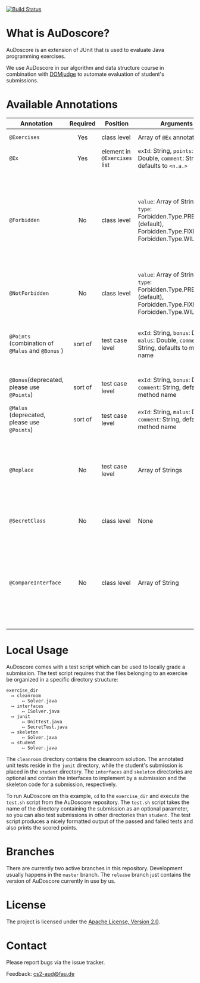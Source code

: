 [![Build Status](https://travis-ci.org/FAU-Inf2/AuDoscore.svg?branch=master)](https://travis-ci.org/FAU-Inf2/AuDoscore)

What is AuDoscore?
=======
AuDoscore is an extension of JUnit that is used to evaluate Java programming exercises.

We use AuDoscore in our algorithm and data structure course in combination with
[DOMjudge](http://www.domjudge.org) to automate evaluation of student's
submissions.

Available Annotations
=======

| Annotation | Required | Position | Arguments | Semantics |
|------------|:--------:|----------|-----------|-----------|
| `@Exercises` | Yes    | class level | Array of `@Ex` annotations | contains a list of `@Ex` annotations; see `@Ex` |
| `@Ex` | Yes | element in `@Exercises` list | `exId`: String, `points`: Double, `comment`: String, defaults to `<n.a.>` | for every (sub)exercise, create an `@Ex` annotation with unique `exID` |
| `@Forbidden` | No | class level | `value`: Array of Strings, `type`: Forbidden.Type.PREFIX (default), Forbidden.Type.FIXED, or Forbidden.Type.WILDCARD | Arguments specify forbidden classes/methods/etc., depending on the `type`. PREFIX: Arguments are interpreted as prefix to forbidden elements. FIXED: Arguments are exactly the forbidden elements. WILDCARD: Like PREFIX but also supports wildcards. See also `@NotForbidden` |
| `@NotForbidden` | No | class level | `value`: Array of Strings, `type`: Forbidden.Type.PREFIX (default), Forbidden.Type.FIXED, or Forbidden.Type.WILDCARD | Arguments specify allowed classes/methods/etc., these take precedence over `@Forbidden`; see also `@Forbidden` |
| `@Points` (combination of `@Malus` and `@Bonus` ) | sort of | test case level | `exId`: String, `bonus`: Double, `malus`: Double, `comment`: String, defaults to method name | Student earns `bonus` / sum(`bonus`) * `Ex.points` points for passing this test case. Student looses `malus` / sum(`bonus`) * `Ex.points` points for *not* passing this test case |
| `@Bonus`(deprecated, please use `@Points`) | sort of | test case level | `exId`: String, `bonus`: Double, `comment`: String, defaults to method name | Student earns `bonus` / sum(`bonus`) * `Ex.points` points for passing this test case |
| `@Malus` (deprecated, please use `@Points`) | sort of | test case level | `exId`: String, `malus`: Double, `comment`: String, defaults to method name | Student looses `malus` / sum(`bonus`) * `Ex.points` points for *not* passing this test case |
| `@Replace` | No | test case level | Array of Strings | Strings refer to methods in the student's code. For this test case, all methods mentioned in the `@Replace` annotation will be replaced with their cleanroom counterparts. Note: `@Replace` can only be used in secret tests|
| `@SecretClass` | No | class level | None | Marks a test class to be secret. Results will not be shown to students before the submission deadline. |
| `@CompareInterface` | No | class level | Array of String | Checks if methods and fields of students have the same signature as their cleanroom counterparts. Possible Strings: "Classname.Methodname, "Classname.Fieldname", "Classname". If only the Classname is given all public methods/fields are checked.|

Local Usage
=======

AuDoscore comes with a test script which can be used to locally grade a
submission. The test script requires that the files belonging to an exercise be
organized in a specific directory structure:

```
exercise_dir
  ↦ cleanroom
      ↦ Solver.java
  ↦ interfaces
      ↦ ISolver.java
  ↦ junit
      ↦ UnitTest.java
      ↦ SecretTest.java
  ↦ skeleton
      ↦ Solver.java
  ↦ student
      ↦ Solver.java
```

The `cleanroom` directory contains the cleanroom solution. The annotated unit
tests reside in the `junit` directory, while the student's submission is placed
in the `student` directory. The `interfaces` and `skeleton` directories are
optional and contain the interfaces to implement by a submission and the
skeleton code for a submission, respectively.

To run AuDoscore on this example, `cd` to the `exercise_dir` and execute the
`test.sh` script from the AuDoscore repository. The `test.sh` script takes the
name of the directory containing the submission as an optional parameter, so
you can also test submissions in other directories than `student`. The test
script produces a nicely formatted output of the passed and failed tests and
also prints the scored points.

Branches
=======

There are currently two active branches in this repository. Development usually
happens in the `master` branch. The `release` branch just contains the version
of AuDoscore currently in use by us.

License
=======

The project is licensed under the [Apache License, Version 2.0](http://www.apache.org/licenses/LICENSE-2.0).

Contact
=======

Please report bugs via the issue tracker.

Feedback: [cs2-aud@fau.de](mailto:cs2-aud@fau.de)

